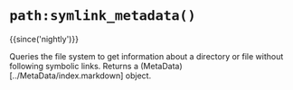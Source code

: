 # `path:symlink_metadata()`

{{since('nightly')}}

Queries the file system to get information about a directory or file without following
symbolic links. Returns a (MetaData)[../MetaData/index.markdown] object.

